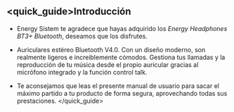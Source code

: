 ## <quick_guide>Introducción
* Energy Sistem te agradece que hayas adquirido los *Energy Headphones BT3+ Bluetooth*, deseamos que los disfrutes.

* Auriculares estéreo Bluetooth V4.0. Con un diseño moderno, son realmente ligeros e increiblemente cómodos. Gestiona tus llamadas y la reproducción de tu música desde el propio auricular gracias al micrófono integrado y la función control talk.

* Te aconsejamos que leas el presente manual de usuario para sacar el máximo partido a tu producto de forma segura, aprovechando todas sus prestaciones.
</quick_guide>

